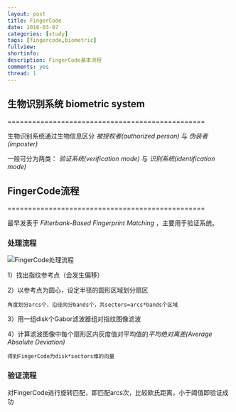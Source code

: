 ```yaml
---
layout: post
title: FingerCode
date: 2016-03-07
categories: [study]
tags: [fingercode,biometric]
fullview: 
shortinfo: 
description: FingerCode基本流程
comments: yes
thread: 1
---
```


## 生物识别系统 biometric system

================================================

生物识别系统通过生物信息区分 *被授权者(authorized person)* 与 *伪装者(imposter)*

一般可分为两类： *验证系统(verification mode)* 与 *识别系统(identification mode)*

## FingerCode流程

================================================

最早发表于 *Filterbank-Based Fingerprint Matching* ，主要用于验证系统。

### 处理流程

![FingerCode处理流程][1]

1）找出指纹参考点（会发生偏移）

2）以参考点为圆心，设定半径的圆形区域划分扇区

```
角度划分arcs个，沿径向分bands个，共sectors=arcs*bands个区域
```

3）用一组disk个Gabor滤波器组对指纹图像滤波

4）计算滤波图像中每个扇形区内灰度值对平均值的*平均绝对离差(Average Absolute Deviation)*

```
得到FingerCode为disk*sectors维的向量
```

### 验证流程

对FingerCode进行旋转匹配，即匹配arcs次，比较欧氏距离，小于阈值即验证成功


[1]: /images/fingercode.jpg "System diagram of Fingercode"
